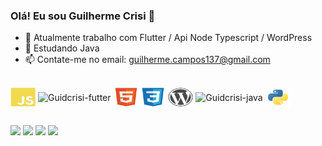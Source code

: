### Olá! Eu sou Guilherme Crisi 👋

- 🔭 Atualmente trabalho com Flutter / Api Node Typescript / WordPress
- 🌱 Estudando Java
- 📫 Contate-me no email: guilherme.campos137@gmail.com

<div style="display: inline_block"><br>
  <img align="center" alt="Guidcrisi-Js" height="30" width="40" src="https://raw.githubusercontent.com/devicons/devicon/master/icons/javascript/javascript-plain.svg">
  <img align="center" alt="Guidcrisi-futter" height="30" width="40" src="https://cdn.jsdelivr.net/gh/devicons/devicon/icons/flutter/flutter-original.svg">
  <img align="center" alt="Guidcrisi-HTML" height="30" width="40" src="https://raw.githubusercontent.com/devicons/devicon/master/icons/html5/html5-original.svg">
  <img align="center" alt="Guidcrisi-CSS" height="30" width="40" src="https://raw.githubusercontent.com/devicons/devicon/master/icons/css3/css3-original.svg">
  <img align="center" alt="Guidcrisi-wordpress" height="30" width="40" src="https://raw.githubusercontent.com/devicons/devicon/master/icons/wordpress/wordpress-plain.svg">
  <img align="center" alt="Guidcrisi-java" height="30" width="40" src="https://cdn.jsdelivr.net/gh/devicons/devicon/icons/java/java-original.svg">
  <img align="center" alt="Guidcrisi-Python" height="30" width="40" src="https://raw.githubusercontent.com/devicons/devicon/master/icons/python/python-original.svg">
</div>
  
  ##
 
<div> 
  <a href="https://instagram.com/crisi.dart" target="_blank"><img src="https://img.shields.io/badge/-Instagram-%23E4405F?style=for-the-badge&logo=instagram&logoColor=white" target="_blank"></a>
 	<a href="https://www.twitch.tv/law_23" target="_blank"><img src="https://img.shields.io/badge/Twitch-9146FF?style=for-the-badge&logo=twitch&logoColor=white" target="_blank"></a>
  <a href = "mailto:guilherme.campos137@gmail.com"><img src="https://img.shields.io/badge/-Gmail-%23333?style=for-the-badge&logo=gmail&logoColor=white" target="_blank"></a>
  <a href="https://www.linkedin.com/in/guilherme-crisi-7a3002197" target="_blank"><img src="https://img.shields.io/badge/-LinkedIn-%230077B5?style=for-the-badge&logo=linkedin&logoColor=white" target="_blank"></a> 
 
</div>
